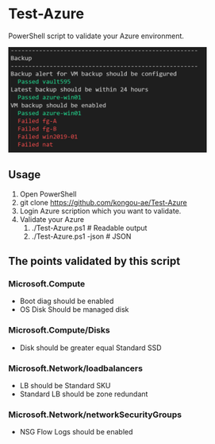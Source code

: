 # Test-Azure

PowerShell script to validate your Azure environment.

<img src="media/image001.png" width="400px">

## Usage 

1. Open PowerShell
2. git clone https://github.com/kongou-ae/Test-Azure
3. Login Azure scription which you want to validate.
4. Validate your Azure
   1. ./Test-Azure.ps1 # Readable output
   2. ./Test-Azure.ps1 -json # JSON

## The points validated by this script

### Microsoft.Compute

- Boot diag should be enabled
- OS Disk Should be managed disk
  
### Microsoft.Compute/Disks

- Disk should be greater equal Standard SSD

### Microsoft.Network/loadbalancers

- LB should be Standard SKU
- Standard LB should be zone redundant

### Microsoft.Network/networkSecurityGroups

- NSG Flow Logs should be enabled
